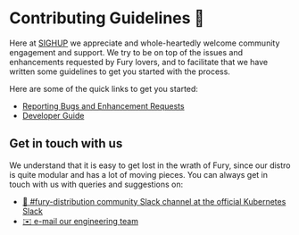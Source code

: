 # Contributing Guidelines 🙌

Here at [SIGHUP][sighup-site] we appreciate and whole-heartedly welcome community
engagement and support. We try to be on top of the issues and
enhancements requested by Fury lovers, and to facilitate that we have
written some guidelines to get you started with the process.

Here are some of the quick links to get you started:

- [Reporting Bugs and Enhancement Requests](https://github.com/sighupio/fury-distribution/tree/master/docs/contributing/bugs.md)
- [Developer Guide](https://github.com/sighupio/fury-distribution/tree/master/docs/contributing/developer.md)

## Get in touch with us

We understand that it is easy to get lost in the wrath of Fury,
since our distro is quite modular and has a lot of moving pieces. You
can always get in touch with us with queries and suggestions on:

- [💬 #fury-distribution community Slack channel at the official Kubernetes Slack][slack-channel]
- [✉️ e-mail our engineering team](mailto:engineering@sighup.io)

<!-- Links -->
[sighup-site]: https://sighup.io/
[slack-channel]: https://kubernetes.slack.com/archives/C0154HYTAQH
